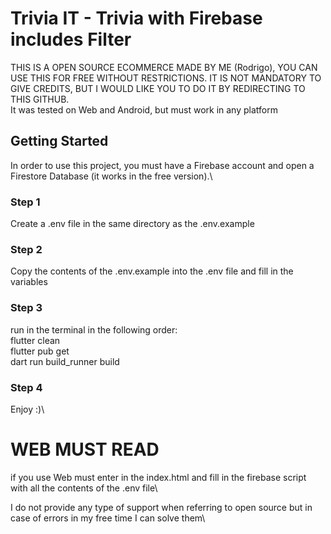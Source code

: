 # Trivia IT - Trivia with Firebase includes Filter

THIS IS A OPEN SOURCE ECOMMERCE MADE BY ME (Rodrigo), YOU CAN USE THIS FOR FREE WITHOUT RESTRICTIONS. IT IS NOT MANDATORY TO GIVE CREDITS, BUT I WOULD LIKE YOU TO DO IT BY REDIRECTING TO THIS GITHUB.\
It was tested on Web and Android, but must work in any platform

## Getting Started

In order to use this project, you must have a Firebase account and open a Firestore Database (it works in the free version).\

### Step 1

Create a .env file in the same directory as the .env.example

### Step 2

Copy the contents of the .env.example into the .env file and fill in the variables

### Step 3

run in the terminal in the following order:\
flutter clean\
flutter pub get\
dart run build_runner build

### Step 4

Enjoy :)\

# WEB MUST READ

if you use Web must enter in the index.html and fill in the firebase script with all the contents of the .env file\



I do not provide any type of support when referring to open source but in case of errors in my free time I can solve them\